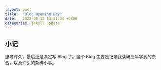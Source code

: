 ```yaml
---
layout: post
title:  "Blog Opening Day"
date:   2022-05-12 14:31:34 +0800
categories: jekyll update
---
```


## 小记

思考许久，最后还是决定写 Blog 了。这个 Blog 主要是记录我读研三年学到的东西，以及许久的杂碎小事。
